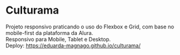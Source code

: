 # Culturama
Projeto responsivo praticando o uso do Flexbox e Grid, com base no mobile-first da plataforma da Alura.<br>
Responsivo para Mobile, Tablet e Desktop.<br>
Deploy: https://eduarda-magnago.github.io/culturama/
